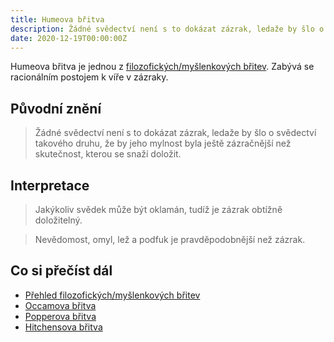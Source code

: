 ```yaml
---
title: Humeova břitva
description: Žádné svědectví není s to dokázat zázrak, ledaže by šlo o svědectví takového druhu, že by jeho mylnost byla ještě zázračnější než skutečnost, kterou se snaží doložit.
date: 2020-12-19T00:00:00Z
---
```

Humeova břitva je jednou z [filozofických/myšlenkových břitev](/filozoficke-myslenkove-britvy/). Zabývá se racionálním postojem k víře v zázraky.

## Původní znění
> Žádné svědectví není s to dokázat zázrak, ledaže by šlo o svědectví takového druhu, že by jeho mylnost byla ještě zázračnější než skutečnost, kterou se snaží doložit.

## Interpretace
> Jakýkoliv svědek může být oklamán, tudíž je zázrak obtížně doložitelný.

> Nevědomost, omyl, lež a podfuk je pravděpodobnější než zázrak. 

## Co si přečíst dál
- [Přehled filozofických/myšlenkových břitev](/filozoficke-myslenkove-britvy/)
- [Occamova břitva](/occamova-britva/)
- [Popperova břitva](/popperova-britva/)
- [Hitchensova břitva](/hitchensova-britva/)